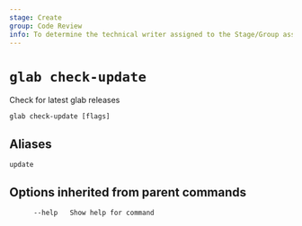 ```yaml
---
stage: Create
group: Code Review
info: To determine the technical writer assigned to the Stage/Group associated with this page, see https://about.gitlab.com/handbook/product/ux/technical-writing/#assignments
---
```


<!--
This documentation is auto generated by a script.
Please do not edit this file directly. Run `make gen-docs` instead.
-->

# `glab check-update`

Check for latest glab releases

```plaintext
glab check-update [flags]
```

## Aliases

```plaintext
update
```

## Options inherited from parent commands

```plaintext
      --help   Show help for command
```
